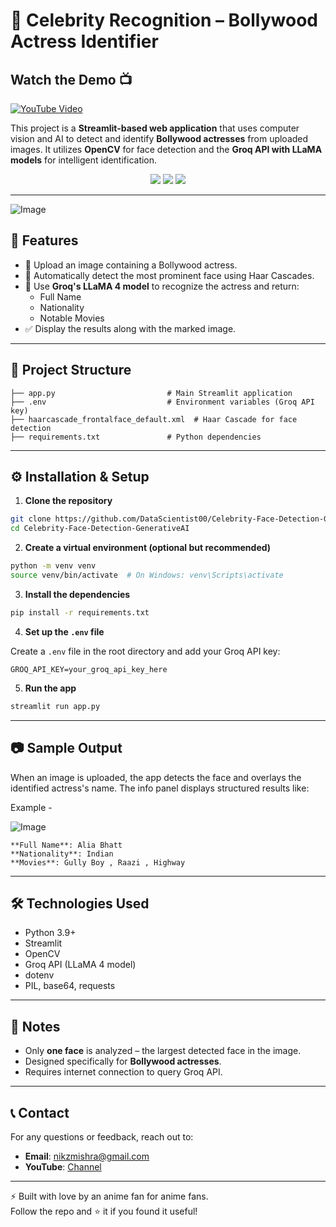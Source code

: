 # 🎥 Celebrity Recognition – Bollywood Actress Identifier

## Watch the Demo 📺
[![YouTube Video](https://img.shields.io/badge/YouTube-Watch%20Video-red?logo=youtube&logoColor=white&style=for-the-badge)](https://youtu.be/EZM5AzfyXUU)

This project is a **Streamlit-based web application** that uses computer vision and AI to detect and identify **Bollywood actresses** from uploaded images. It utilizes **OpenCV** for face detection and the **Groq API with LLaMA models** for intelligent identification.

<div align="center">
  <img src="https://img.shields.io/badge/Python-3.9%2B-blue" />
  <img src="https://img.shields.io/badge/Streamlit-App-orange" />
  <img src="https://img.shields.io/badge/OpenCV-FaceDetection-green" />
</div>

---

![Image](https://github.com/user-attachments/assets/a0fe9451-f2df-4aab-800d-155eea6d66c7)

## 🧠 Features

- 📸 Upload an image containing a Bollywood actress.
- 🤖 Automatically detect the most prominent face using Haar Cascades.
- 🧾 Use **Groq's LLaMA 4 model** to recognize the actress and return:
  - Full Name
  - Nationality
  - Notable Movies
- ✅ Display the results along with the marked image.

---

## 📁 Project Structure

```
├── app.py                         # Main Streamlit application
├── .env                           # Environment variables (Groq API key)
├── haarcascade_frontalface_default.xml  # Haar Cascade for face detection
├── requirements.txt               # Python dependencies
```

---

## ⚙️ Installation & Setup

1. **Clone the repository**

```bash
git clone https://github.com/DataScientist00/Celebrity-Face-Detection-GenerativeAI.git
cd Celebrity-Face-Detection-GenerativeAI
```

2. **Create a virtual environment (optional but recommended)**

```bash
python -m venv venv
source venv/bin/activate  # On Windows: venv\Scripts\activate
```

3. **Install the dependencies**

```bash
pip install -r requirements.txt
```

4. **Set up the `.env` file**

Create a `.env` file in the root directory and add your Groq API key:

```env
GROQ_API_KEY=your_groq_api_key_here
```

5. **Run the app**

```bash
streamlit run app.py
```

---

## 📷 Sample Output

When an image is uploaded, the app detects the face and overlays the identified actress's name. The info panel displays structured results like:

Example - 

![Image](https://github.com/user-attachments/assets/fe5e3f5a-44ab-466c-850f-304bdabdcfb1)

```
**Full Name**: Alia Bhatt  
**Nationality**: Indian  
**Movies**: Gully Boy , Raazi , Highway
```

---

## 🛠️ Technologies Used

- Python 3.9+
- Streamlit
- OpenCV
- Groq API (LLaMA 4 model)
- dotenv
- PIL, base64, requests

---

## 📌 Notes

- Only **one face** is analyzed – the largest detected face in the image.
- Designed specifically for **Bollywood actresses**.
- Requires internet connection to query Groq API.

---

## 📞 Contact
For any questions or feedback, reach out to:
- **Email**: nikzmishra@gmail.com
- **YouTube**: [Channel](https://www.youtube.com/@NeuralArc00/videos)

---

⚡️ Built with love by an anime fan for anime fans.  
Follow the repo and ⭐ it if you found it useful!

